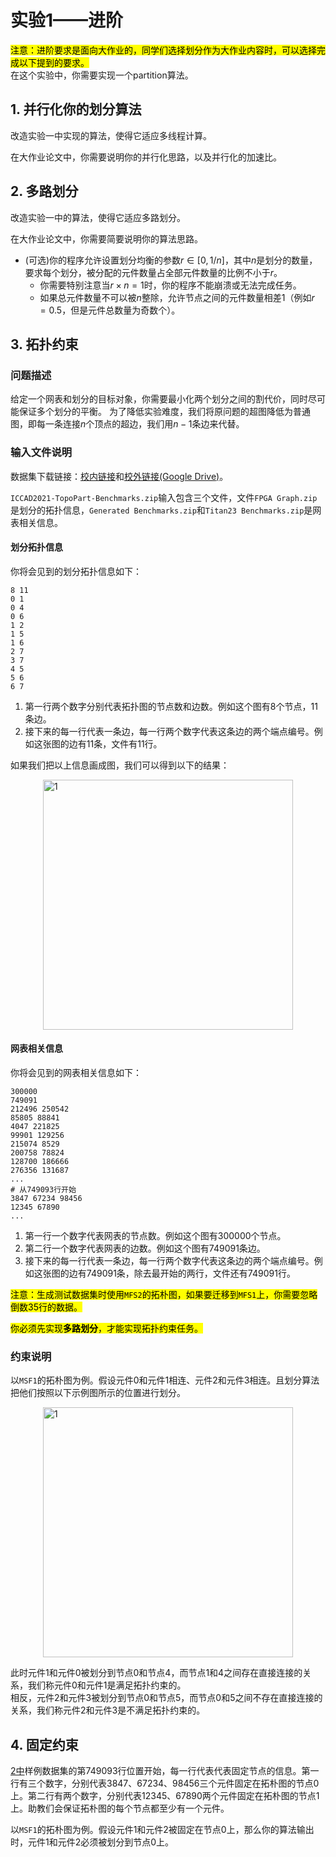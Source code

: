 # 实验1——进阶

<mark>注意：进阶要求是面向大作业的，同学们选择划分作为大作业内容时，可以选择完成以下提到的要求。</mark><br>
在这个实验中，你需要实现一个partition算法。

## 1. 并行化你的划分算法

改造实验一中实现的算法，使得它适应多线程计算。

在大作业论文中，你需要说明你的并行化思路，以及并行化的加速比。

## 2. 多路划分

改造实验一中的算法，使得它适应多路划分。

在大作业论文中，你需要简要说明你的算法思路。

* (可选)你的程序允许设置划分均衡的参数$r\in[0,1/n]$，其中$n$是划分的数量，要求每个划分，被分配的元件数量占全部元件数量的比例不小于$r$。
  * 你需要特别注意当$r\times n=1$时，你的程序不能崩溃或无法完成任务。
  * 如果总元件数量不可以被$n$整除，允许节点之间的元件数量相差1（例如$r=0.5$，但是元件总数量为奇数个）。

## 3. 拓扑约束
### 问题描述

给定一个网表和划分的目标对象，你需要最小化两个划分之间的割代价，同时尽可能保证多个划分的平衡。
为了降低实验难度，我们将原问题的超图降低为普通图，即每一条连接$n$个顶点的超边，我们用$n-1$条边来代替。

### 输入文件说明

数据集下载链接：[校内链接](http://172.18.233.211:5244/d/VLSI%E8%AF%BE%E4%BB%B6/dataset/ICCAD2021-TopoPart-Benchmarks.zip?sign=LOFu8O027JQdt1pLv3s4yx3-PYj48w3_ajw2ZhQx274=:0)和[校外链接(Google Drive)](https://drive.google.com/drive/folders/14cXR0dZA-3H5BY0BcZ6KFvDf4E1NeTon)。

`ICCAD2021-TopoPart-Benchmarks.zip`输入包含三个文件，文件`FPGA Graph.zip`是划分的拓扑信息，`Generated Benchmarks.zip`和`Titan23 Benchmarks.zip`是网表相关信息。

#### 划分拓扑信息

你将会见到的划分拓扑信息如下：

```text
8 11
0 1
0 4
0 6
1 2
1 5
1 6
2 7
3 7
4 5
5 6
6 7
```

1. 第一行两个数字分别代表拓扑图的节点数和边数。例如这个图有8个节点，11条边。
2. 接下来的每一行代表一条边，每一行两个数字代表这条边的两个端点编号。例如这张图的边有11条，文件有11行。

如果我们把以上信息画成图，我们可以得到以下的结果：

<img width=400 alt="1" src="/lab1/./img/topo-MFS1.png" style="margin: auto; display: flex;">

#### 网表相关信息

你将会见到的网表相关信息如下：

```text
300000
749091
212496 250542
85805 88841
4047 221825
99901 129256
215074 8529
200758 78824
128700 186666
276356 131687
...
# 从749093行开始
3847 67234 98456
12345 67890
...
```

1. 第一行一个数字代表网表的节点数。例如这个图有300000个节点。
2. 第二行一个数字代表网表的边数。例如这个图有749091条边。
3. 接下来的每一行代表一条边，每一行两个数字代表这条边的两个端点编号。例如这张图的边有749091条，除去最开始的两行，文件还有749091行。

<mark>注意：生成测试数据集时使用`MFS2`的拓朴图，如果要迁移到`MFS1`上，你需要忽略倒数35行的数据。</mark>

<mark>你必须先实现**多路划分**，才能实现拓扑约束任务。</mark>

### 约束说明

以`MSF1`的拓朴图为例。假设元件0和元件1相连、元件2和元件3相连。且划分算法把他们按照以下示例图所示的位置进行划分。

<img width=400 alt="1" src="/lab1/./img/topo-MFS1-error.png" style="margin: auto; display: flex;">

此时元件1和元件0被划分到节点0和节点4，而节点1和4之间存在直接连接的关系，我们称元件0和元件1是满足拓扑约束的。<br>
相反，元件2和元件3被划分到节点0和节点5，而节点0和5之间不存在直接连接的关系，我们称元件2和元件3是不满足拓扑约束的。

## 4. 固定约束

[2中](#2-多路划分)样例数据集的第749093行位置开始，每一行代表代表固定节点的信息。第一行有三个数字，分别代表3847、67234、98456三个元件固定在拓朴图的节点0上。第二行有两个数字，分别代表12345、67890两个元件固定在拓朴图的节点1上。助教们会保证拓朴图的每个节点都至少有一个元件。

以`MSF1`的拓朴图为例。假设元件1和元件2被固定在节点0上，那么你的算法输出时，元件1和元件2必须被划分到节点0上。